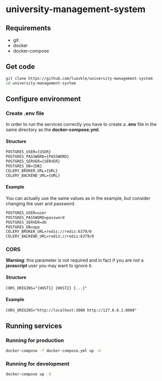 # university-management-system

## Requirements

- git
- docker
- docker-compose

## Get code

```sh
git clone https://github.com/luovkle/university-management-system
cd university-management-system
```

## Configure environment

### Create .env file

In order to run the services correctly you have to create a **.env** file in the same directory as the **docker-compose.yml**.

#### Structure

```txt
POSTGRES_USER={USER}
POSTGRES_PASSWORD={PASSWORD}
POSTGRES_SERVER={SERVER}
POSTGRES_DB={DB}
CELERY_BROKER_URL={URL}
CELERY_BACKEND_URL={URL}
```

#### Example

You can actually use the same values as in the example, but consider changing the user and password.

```txt
POSTGRES_USER=user
POSTGRES_PASSWORD=password
POSTGRES_SERVER=db
POSTGRES_DB=app
CELERY_BROKER_URL=redis://redis:6379/0
CELERY_BACKEND_URL=redis://redis:6379/0
```

### CORS

**Warning**: this parameter is not required and in fact if you are not a **javascript** user you may want to ignore it.

#### Structure

```txt
CORS_ORIGINS="{HOST1} {HOST2} {...}"
```

#### Example

```txt
CORS_ORIGINS="http://localhost:3000 http://127.0.0.1:8080"
```

## Running services

### Running for production

```sh
docker-compose -f docker-compose.yml up -d
```

### Running for development

```sh
docker-compose up -d
```
